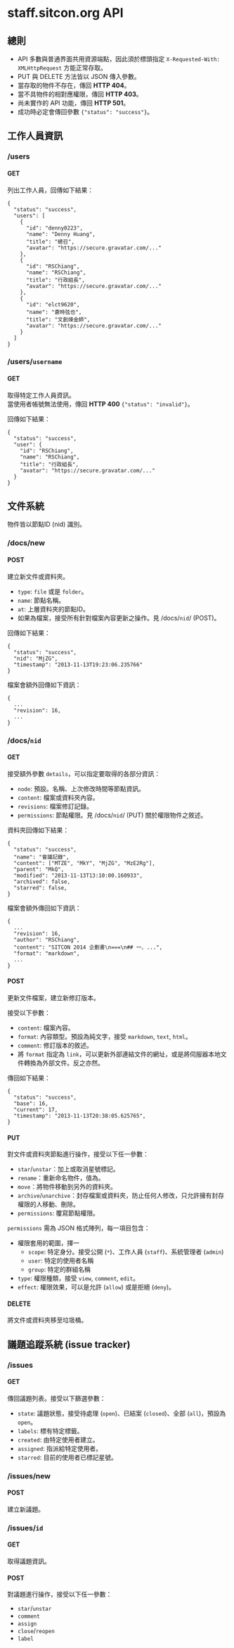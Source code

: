 staff.sitcon.org API
===

總則
---
* API 多數與普通界面共用資源端點，因此須於標頭指定 `X-Requested-With: XMLHttpRequest` 方能正常存取。  
* PUT 與 DELETE 方法皆以 JSON 傳入參數。
* 當存取的物件不存在，傳回 **HTTP 404**。
* 當不具物件的相對應權限，傳回 **HTTP 403**。
* 尚未實作的 API 功能，傳回 **HTTP 501**。
* 成功時必定會傳回參數 `{"status": "success"}`。

工作人員資訊
---
### /users

#### GET

列出工作人員，回傳如下結果：
```
{
  "status": "success", 
  "users": [
    {
      "id": "denny0223", 
      "name": "Denny Huang",
      "title": "總召",
      "avatar": "https://secure.gravatar.com/..."
    },
    {
      "id": "RSChiang", 
      "name": "RSChiang",
      "title": "行政組長",
      "avatar": "https://secure.gravatar.com/..."
    },
    {
      "id": "elct9620", 
      "name": "蒼時弦也", 
      "title": "文創煉金師",
      "avatar": "https://secure.gravatar.com/..."
    }
  ]
}
```

### /users/`username`

#### GET

取得特定工作人員資訊。  
當使用者帳號無法使用，傳回 **HTTP 400** `{"status": "invalid"}`。

回傳如下結果：
```
{
  "status": "success",
  "user": {
    "id": "RSChiang", 
    "name": "RSChiang",
    "title": "行政組長",
    "avatar": "https://secure.gravatar.com/..."
  }
}
```

文件系統
---
物件皆以節點ID (nid) 識別。

### /docs/new

#### POST

建立新文件或資料夾。

* `type`: `file` 或是 `folder`。
* `name`: 節點名稱。
* `at`: 上層資料夾的節點ID。
* 如果為檔案，接受所有針對檔案內容更新之操作。見 /docs/`nid`/ (POST)。

回傳如下結果：
```
{
  "status": "success",
  "nid": "MjZG",
  "timestamp": "2013-11-13T19:23:06.235766"
}
```

檔案會額外回傳如下資訊：
```
{
  ...
  "revision": 16,
  ...
}
```

### /docs/`nid`

#### GET

接受額外參數 `details`，可以指定要取得的各部分資訊：

* `node`: 預設。名稱、上次修改時間等節點資訊。
* `content`: 檔案或資料夾內容。
* `revisions`: 檔案修訂記錄。
* `permissions`: 節點權限。見 /docs/`nid`/ (PUT) 關於權限物件之敘述。

資料夾回傳如下結果：
```
{
  "status": "success",
  "name": "會議記錄",
  "content": ["MTZE", "MkY", "MjZG", "MzE2Rg"],
  "parent": "MkQ",
  "modified": "2013-11-13T13:10:00.160933",
  "archived": false,
  "starred": false,
}
```

檔案會額外傳回如下資訊：
```
{
  ...
  "revision": 16,
  "author": "RSChiang",
  "content": "SITCON 2014 企劃書\n===\n## 一、...",
  "format": "markdown",
  ...
}
```

#### POST

更新文件檔案，建立新修訂版本。

接受以下參數：

* `content`: 檔案內容。
* `format`: 內容類型。預設為純文字，接受 `markdown`, `text`, `html`。
* `comment`: 修訂版本的敘述。
* 將 `format` 指定為 `link`，可以更新外部連結文件的網址，或是將伺服器本地文件轉換為外部文件。反之亦然。

傳回如下結果：
```
{
  "status": "success",
  "base": 16,
  "current": 17,
  "timestamp": "2013-11-13T20:38:05.625765",
}
```

#### PUT

對文件或資料夾節點進行操作，接受以下任一參數：

* `star`/`unstar`：加上或取消星號標記。
* `rename`：重新命名物件，值為。
* `move`：將物件移動到另外的資料夾。
* `archive`/`unarchive`：封存檔案或資料夾，防止任何人修改，只允許擁有封存權限的人移動、刪除。
* `permissions`: 覆寫節點權限。

`permissions` 需為 JSON 格式陣列，每一項目包含：

* 權限套用的範圍，擇一
    - `scope`: 特定身分。接受公開 (`*`)、工作人員 (`staff`)、系統管理者 (`admin`)
    - `user`: 特定的使用者名稱
    - `group`: 特定的群組名稱
* `type`: 權限種類，接受 `view`, `comment`, `edit`。
* `effect`: 權限效果，可以是允許 (`allow`) 或是拒絕 (`deny`)。

#### DELETE

將文件或資料夾移至垃圾桶。

議題追蹤系統 (issue tracker)
---
### /issues

#### GET

傳回議題列表。接受以下篩選參數：

* `state`: 議題狀態，接受待處理 (`open`)、已結案 (`closed`)、全部 (`all`)，預設為 `open`。
* `labels`: 標有特定標籤。
* `created`: 由特定使用者建立。
* `assigned`: 指派給特定使用者。
* `starred`: 目前的使用者已標記星號。

### /issues/new

#### POST

建立新議題。

### /issues/`id`

#### GET

取得議題資訊。

#### POST

對議題進行操作，接受以下任一參數：

* `star`/`unstar`
* `comment`
* `assign`
* `close`/`reopen`
* `label`

